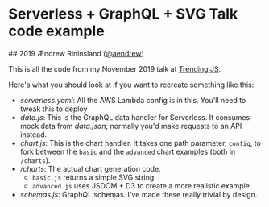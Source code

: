# Serverless + GraphQL + SVG Talk code example

## 2019 Ændrew Rininsland ([@aendrew][twitter])

This is all the code from my November 2019 talk at [Trending.JS][meetup].

Here's what you should look at if you want to recreate something like this:

- _serverless.yaml_: All the AWS Lambda config is in this. You'll need to tweak this to deploy
- _data.js_: This is the GraphQL data handler for Serverless.
  It consumes mock data from _data.json_; normally you'd make requests to an API instead.
- _chart.js_: This is the chart handler. It takes one path parameter, `config`, to
  fork between the `basic` and the `advanced` chart examples (both in `/charts`).
- _/charts_: The actual chart generation code.
  - `basic.js` returns a simple SVG string.
  - `advanced.js` uses JSDOM + D3 to create a more realistic example.
- _schemas.js_: GraphQL schemas. I've made these really trivial by design.

[twitter]: https://www.twitter.com/aendrew
[meetup]: https://www.meetup.com/Burns-Sheehan-London-Events/events/266017702/
